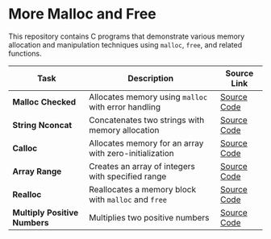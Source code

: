 # More Malloc and Free

This repository contains C programs that demonstrate various memory allocation and manipulation techniques using `malloc`, `free`, and related functions.

| Task                               | Description                                       | Source Link                                                                 |
|------------------------------------|---------------------------------------------------|------------------------------------------------------------------------------|
| **Malloc Checked**                 | Allocates memory using `malloc` with error handling | [Source Code](https://github.com/alx-low_level_programming/0x0C-more_malloc_free/blob/master/0-malloc_checked.c) |
| **String Nconcat**                 | Concatenates two strings with memory allocation  | [Source Code](https://github.com/alx-low_level_programming/0x0C-more_malloc_free/blob/master/1-string_nconcat.c) |
| **Calloc**                         | Allocates memory for an array with zero-initialization | [Source Code](https://github.com/alx-low_level_programming/0x0C-more_malloc_free/blob/master/2-calloc.c) |
| **Array Range**                    | Creates an array of integers with specified range | [Source Code](https://github.com/alx-low_level_programming/0x0C-more_malloc_free/blob/master/3-array_range.c) |
| **Realloc**                        | Reallocates a memory block with `malloc` and `free` | [Source Code](https://github.com/alx-low_level_programming/0x0C-more_malloc_free/blob/master/100-realloc.c) |
| **Multiply Positive Numbers**      | Multiplies two positive numbers                   | [Source Code](https://github.com/alx-low_level_programming/0x0C-more_malloc_free/blob/master/101-mul.c) |
